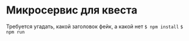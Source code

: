 # Микросервис для квеста
Требуется угадать, какой заголовок фейк, а какой нет
`$ npm install`
`$ npm run`

